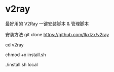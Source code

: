 # v2ray
最好用的 V2Ray 一键安装脚本 &amp; 管理脚本

安装方法
git clone https://github.com/lkxlzx/v2ray

cd v2ray

chmod +x install.sh

./install.sh local
